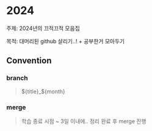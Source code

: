 # 2024
주제: 2024년의 끄적끄적 모음집

목적: 대머리된 github 살리기..! + 공부한거 모아두기

## Convention
### branch
> ${title}_${month}

### merge
> 학습 종료 시점 ~ 3일 이내에.. 정리 완료 후 merge 진행
